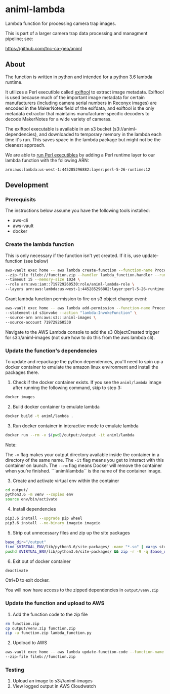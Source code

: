 # animl-lambda
Lambda function for processing camera trap images.

This is part of a larger camera trap data processing and managment pipeline; see:

https://github.com/tnc-ca-geo/animl

## About
The function is written in python and intended for a python 3.6 lambda runtime.

It utilizes a Perl executible called [exiftool](https://exiftool.org/) to 
extract image metadata. Exiftool is used because much of the important image 
metadata for certain manufacturers (including camera serial numbers in Reconyx 
images) are encoded in the MakerNotes field of the exifdata, and exiftool is 
the only metadata extractor that maintains manufacturer-specific decoders to 
decode MakerNotes for a wide variety of cameras.

The exiftool executable is available in an s3 bucket (s3://animl-dependencies), 
and downloaded to temporary memory in the lambda each time it's run. This 
saves space in the lambda package but might not be the cleanest approach.

We are able to 
[run Perl executibles](https://metacpan.org/pod/AWS::Lambda#Use-Prebuild-Public-Lambda-Layer) 
by adding a Perl runtime layer to our lambda function with the following ARN:

```
arn:aws:lambda:us-west-1:445285296882:layer:perl-5-26-runtime:12
```

## Development

### Prerequisits
The instructions below assume you have the following tools installed:
- aws-cli
- aws-vault
- docker

### Create the lambda function
This is only necessary if the function isn't yet created. 
If it is, use update-function (see below)

```sh
aws-vault exec home -- aws lambda create-function --function-name ProcessCamtrapImage \
--zip-file fileb://function.zip --handler lambda_function.handler --runtime python3.6 \
--timeout 15 --memory-size 1024 \
--role arn:aws:iam::719729260530:role/animl-lambda-role \
--layers arn:aws:lambda:us-west-1:445285296882:layer:perl-5-26-runtime:12
```

Grant lambda function permission to fire on s3 object change event:

```sh
aws-vault exec home -- aws lambda add-permission --function-name ProcessCamtrapImage --principal s3.amazonaws.com \
--statement-id s3invoke --action "lambda:InvokeFunction" \
--source-arn arn:aws:s3:::animl-images \
--source-account 719729260530
```

Navigate to the AWS Lambda console to add the s3 ObjectCreated trigger for s3://animl-images
(not sure how to do this from the aws lambda cli).

### Update the function's dependencies
To update and repackage the python dependences, you'll need to spin up a docker container to emulate the amazon linux 
environment and install the packages there. 

1. Check if the docker container exists. If you see the ```animl/lambda``` image after running the following command, skip to step 3:

```sh
docker images
```

2. Build docker container to emulate lambda

```sh
docker build -t animl/lambda .
```

3. Run docker container in interactive mode to emulate lambda

```sh
docker run --rm -v $(pwd)/output:/output -it animl/lambda
```

Note:

The ```-v``` flag makes your output directory available inside the container 
in a directory of the same name.
The ```-it``` flag means you get to interact with this container on launch.
The ```--rm``` flag means Docker will remove the container when you’re finished.
```animl/lambda`` is the name of the container image.


3. Create and activate virtual env within the container

```sh
cd output/
python3.6 -m venv --copies env
source env/bin/activate
```

4. Install dependencies

```sh
pip3.6 install --upgrade pip wheel
pip3.6 install --no-binary imageio imageio
```

5. Strip out unnecessary files and zip up the site packages

```sh
base_dir="/output"
find $VIRTUAL_ENV/lib/python3.6/site-packages/ -name "*.so" | xargs strip
pushd $VIRTUAL_ENV/lib/python3.6/site-packages/ && zip -r -9 -q $base_dir/venv.zip * ; popd
```

6. Exit out of docker container

```sh
deactivate
```
Ctrl+D to exit docker.

You will now have access to the zipped dependencies in ```output/venv.zip```

### Update the function and upload to AWS

1. Add the function code to the zip file

```sh
rm function.zip
cp output/venv.zip function.zip
zip -u function.zip lambda_function.py
```

2. Updload to AWS

```sh
aws-vault exec home -- aws lambda update-function-code --function-name ProcessCamtrapImage \
--zip-file fileb://function.zip
```

### Testing

1. Upload an image to s3://animl-images
2. View logged output in AWS Cloudwatch
